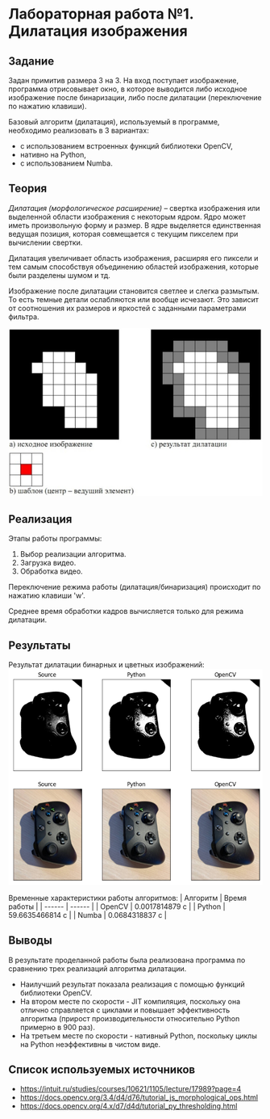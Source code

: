 # Лабораторная работа №1. Дилатация изображения

## Задание 
Задан примитив размера 3 на 3. На вход поступает изображение, программа отрисовывает окно, в которое выводится либо исходное изображение после бинаризации, либо после дилатации (переключение по нажатию клавиши).

Базовый алгоритм (дилатация), используемый в программе, необходимо реализовать в 3 вариантах:
* с использованием встроенных функций библиотеки OpenCV,
* нативно на Python,
* с использованием Numba.

## Теория
_Дилатация (морфологическое расширение)_ – свертка изображения или выделенной области изображения с некоторым ядром. Ядро может иметь произвольную форму и размер. В ядре выделяется единственная ведущая позиция, которая совмещается с текущим пикселем при вычислении свертки.

Дилатация увеличивает область изображения, расширяя его пиксели и тем самым способствуя объединению областей изображения, которые были разделены шумом и тд.

Изображение после дилатации становится светлее и слегка размытым. То есть темные детали ослабляются или вообще исчезают. Это зависит от соотношения их размеров и яркостей с заданными параметрами фильтра.

![Alt text](images/description.jpg?raw=true "Дилатация")

## Реализация
Этапы работы программы:
1. Выбор реализации алгоритма.
2. Загрузка видео.
3. Обработка видео.

Переключение режима работы (дилатация/бинаризация) происходит по нажатию клавиши 'w'.

Среднее время обработки кадров вычисляется только для режима дилатации.

## Результаты
Результат дилатации бинарных и цветных изображений:
![Alt text](images/sample_1.png?raw=true "Дилатация")

Временные характеристики работы алгоритмов:
| Алгоритм |  Время работы   |
| ------   | ------          |
| OpenCV   | 0.0017814879 с  |
| Python   | 59.6635466814 с |
| Numba    | 0.0684318837 c  |

## Выводы
В результате проделанной работы была реализована программа по сравнению трех реализаций алгоритма дилатации.

* Наилучший результат показала реализация с помощью функций библиотеки OpenCV. 
* На втором месте по скорости - JIT компиляция, поскольку она отлично справляется с циклами и повышает эффективность алгоритма (прирост производительности относительно Python примерно в 900 раз). 
* На третьем месте по скорости - нативный Python, поскольку циклы на Python неэффективны в чистом виде.

## Список используемых источников
* https://intuit.ru/studies/courses/10621/1105/lecture/17989?page=4
* https://docs.opencv.org/3.4/d4/d76/tutorial_js_morphological_ops.html
* https://docs.opencv.org/4.x/d7/d4d/tutorial_py_thresholding.html